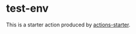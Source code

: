 # test-env
This is a starter action produced by [actions-starter](https://www.npmjs.com/package/actions-starter).